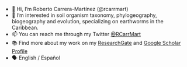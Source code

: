 - 👋 Hi, I’m Roberto Carrera-Martínez (@rcarrmart)
- 👀 I’m interested in soil organism taxonomy, phylogeography, biogeography and evolution, specializing on earthworms in the Caribbean. 
- 📫 You can reach me through my Twitter [@RCarrMart](https://twitter.com/RCarrMart)
- :books: Find more about my work on my [ResearchGate](https://www.researchgate.net/profile/Roberto-Carrera-Martinez) and [Google Scholar Profile](https://scholar.google.com/citations?user=Kq_D3PQAAAAJ&hl=en&oi=ao)
- 🗣️ English / Español 
<!---
rcarrmart/rcarrmart is a ✨ special ✨ repository because its `README.md` (this file) appears on your GitHub profile.
You can click the Preview link to take a look at your changes.
--->
